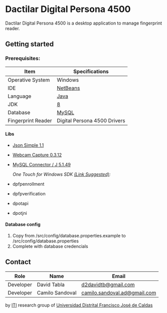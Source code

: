 # Dactilar Digital Persona 4500
Dactilar Digital Persona 4500 is a desktop application to manage fingerprint reader.

## Getting started
### Prerequisites:

| Item| Specifications|
|--|--|
| Operative System | Windows |
| IDE | [NetBeans](https://netbeans.org/downloads/8.2/rc/) |
| Language | [Java](https://www.java.com/es/download/) |
| JDK| [8](https://www.oracle.com/java/technologies/javase/javase-jdk8-downloads.html) |
| Database| [MySQL](https://dev.mysql.com/downloads/mysql/)|
| Fingerprint Reader | Digital Persona 4500 Drivers |


#### Libs

- [Json Simple 1.1](http://www.java2s.com/Code/Jar/j/Downloadjsonsimple11jar.htm)
- [Webcam Capture 0.3.12](https://github.com/sarxos/webcam-capture/releases)
- [MySQL Connector / J 5.1.49](https://dev.mysql.com/downloads/connector/j/5.1.html)

  *One Touch for Windows SDK [(Link Suggested)](https://github.com/Eliezer090/JavaLibsPersonal/blob/master/JavaLibs.rar):*

- dpfpenrollment
- dpfpverification
- dpotapi
- dpotjni

#### Database config

1. Copy from /src/config/database.properties.example to /src/config/database.properties
2. Complete with database credencials


## Contact


| Role| Name| Email |
|--|--|--|
| Developer| David Tabla | [d2davidtb@gmail.com](mailto:d2davidtb@gmail.com)
| Developer| Camilo Sandoval | [camilo.sandoval.ad@gmail.com](mailto:camilo.sandoval.ad@gmail.com)

by [ITI](http://itiud.org) research group of [Universidad Distrital Francisco José de Caldas](https://www.udistrital.edu.co/en/index)


